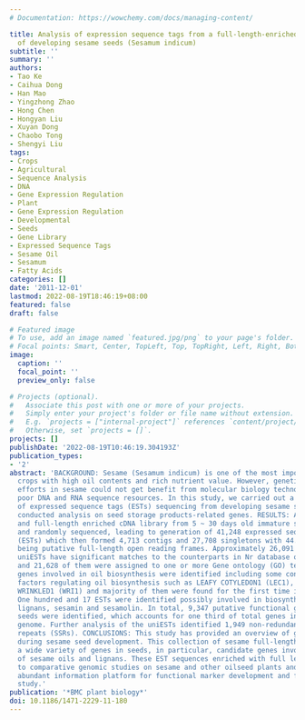 ```yaml
---
# Documentation: https://wowchemy.com/docs/managing-content/

title: Analysis of expression sequence tags from a full-length-enriched cDNA library
  of developing sesame seeds (Sesamum indicum)
subtitle: ''
summary: ''
authors:
- Tao Ke
- Caihua Dong
- Han Mao
- Yingzhong Zhao
- Hong Chen
- Hongyan Liu
- Xuyan Dong
- Chaobo Tong
- Shengyi Liu
tags:
- Crops
- Agricultural
- Sequence Analysis
- DNA
- Gene Expression Regulation
- Plant
- Gene Expression Regulation
- Developmental
- Seeds
- Gene Library
- Expressed Sequence Tags
- Sesame Oil
- Sesamum
- Fatty Acids
categories: []
date: '2011-12-01'
lastmod: 2022-08-19T18:46:19+08:00
featured: false
draft: false

# Featured image
# To use, add an image named `featured.jpg/png` to your page's folder.
# Focal points: Smart, Center, TopLeft, Top, TopRight, Left, Right, BottomLeft, Bottom, BottomRight.
image:
  caption: ''
  focal_point: ''
  preview_only: false

# Projects (optional).
#   Associate this post with one or more of your projects.
#   Simply enter your project's folder or file name without extension.
#   E.g. `projects = ["internal-project"]` references `content/project/deep-learning/index.md`.
#   Otherwise, set `projects = []`.
projects: []
publishDate: '2022-08-19T10:46:19.304193Z'
publication_types:
- '2'
abstract: 'BACKGROUND: Sesame (Sesamum indicum) is one of the most important oilseed
  crops with high oil contents and rich nutrient value. However, genetic improvement
  efforts in sesame could not get benefit from molecular biology technology due to
  poor DNA and RNA sequence resources. In this study, we carried out a large scale
  of expressed sequence tags (ESTs) sequencing from developing sesame seeds and further
  conducted analysis on seed storage products-related genes. RESULTS: A normalized
  and full-length enriched cDNA library from 5 ~ 30 days old immature seeds was constructed
  and randomly sequenced, leading to generation of 41,248 expressed sequence tags
  (ESTs) which then formed 4,713 contigs and 27,708 singletons with 44.9% uniESTs
  being putative full-length open reading frames. Approximately 26,091 of all these
  uniESTs have significant matches to the counterparts in Nr database of GenBank,
  and 21,628 of them were assigned to one or more Gene ontology (GO) terms. Homologous
  genes involved in oil biosynthesis were identified including some conservative transcription
  factors regulating oil biosynthesis such as LEAFY COTYLEDON1 (LEC1), PICKLE (PKL),
  WRINKLED1 (WRI1) and majority of them were found for the first time in sesame seeds.
  One hundred and 17 ESTs were identified possibly involved in biosynthesis of sesame
  lignans, sesamin and sesamolin. In total, 9,347 putative functional genes from developing
  seeds were identified, which accounts for one third of total genes in the sesame
  genome. Further analysis of the uniESTs identified 1,949 non-redundant simple sequence
  repeats (SSRs). CONCLUSIONS: This study has provided an overview of genes expressed
  during sesame seed development. This collection of sesame full-length cDNAs covered
  a wide variety of genes in seeds, in particular, candidate genes involved in biosynthesis
  of sesame oils and lignans. These EST sequences enriched with full length will contribute
  to comparative genomic studies on sesame and other oilseed plants and serve as an
  abundant information platform for functional marker development and functional gene
  study.'
publication: '*BMC plant biology*'
doi: 10.1186/1471-2229-11-180
---
```

